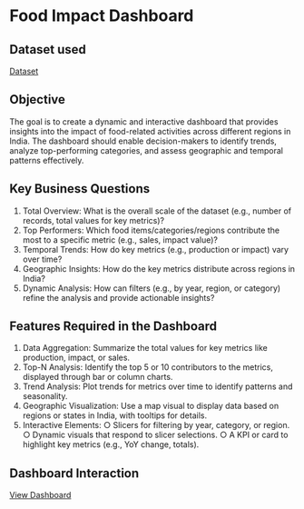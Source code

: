 # Food Impact Dashboard
## Dataset used
<a href="https://github.com/therealshivrajroman/DV_EXAM/blob/main/food_impact_india.csv">Dataset</a>

## Objective
The goal is to create a dynamic and interactive dashboard that provides insights into the impact of
food-related activities across different regions in India. The dashboard should enable decision-makers to
identify trends, analyze top-performing categories, and assess geographic and temporal patterns
effectively.

## Key Business Questions
1. Total Overview: What is the overall scale of the dataset (e.g., number of records, total values for
key metrics)?
2. Top Performers: Which food items/categories/regions contribute the most to a specific metric
(e.g., sales, impact value)?
3. Temporal Trends: How do key metrics (e.g., production or impact) vary over time?
4. Geographic Insights: How do the key metrics distribute across regions in India?
5. Dynamic Analysis: How can filters (e.g., by year, region, or category) refine the analysis and
provide actionable insights?

## Features Required in the Dashboard
1. Data Aggregation: Summarize the total values for key metrics like production, impact, or sales.
2. Top-N Analysis: Identify the top 5 or 10 contributors to the metrics, displayed through bar or
column charts.
3. Trend Analysis: Plot trends for metrics over time to identify patterns and seasonality.
4. Geographic Visualization: Use a map visual to display data based on regions or states in India,
with tooltips for details.
5. Interactive Elements:
○ Slicers for filtering by year, category, or region.
○ Dynamic visuals that respond to slicer selections.
○ A KPI or card to highlight key metrics (e.g., YoY change, totals).

## Dashboard Interaction
<a href="https://github.com/therealshivrajroman/DV_EXAM/blob/main/Food%20Impact%20Dashboard.jpg">View Dashboard</a>
